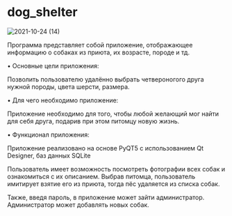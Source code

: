 # dog_shelter
![2021-10-24 (14)](https://user-images.githubusercontent.com/92933233/138603932-e4395d72-bb22-42ae-ba0c-a68bbbbecf88.png)




Программа представляет собой приложение, отображающее 
информацию о собаках из приюта, их возрасте, породе и тд.

• Основные цели приложения:

  Позволить пользователю удалённо выбрать четвероногого 
  друга нужной породы, цвета шерсти, размера.

• Для чего необходимо приложение:

  Приложение необходимо для того, чтобы любой желающий мог 
  найти для себя друга, подарив при этом питомцу новую жизнь.

• Функционал приложения:

  Приложение реализовано на основе PyQT5 с использованием Qt Designer, 
  баз данных SQLite

  Пользователь имеет возможность посмотреть фотографии всех собак и 
  ознакомиться с их описанием. Выбрав питомца, пользователь имитирует 
  взятие его из приюта, тогда пёс удаляется из списка собак.

  Также, введя пароль, в приложение может зайти администратор. 
  Администратор может добавлять новых собак.
